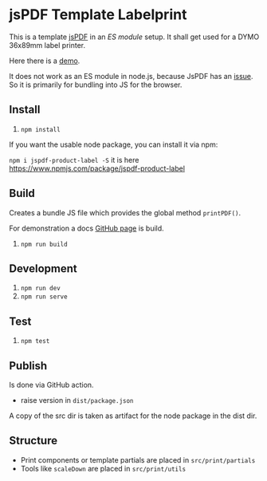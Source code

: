 # jsPDF Template Labelprint

This is a template [jsPDF](https://github.com/parallax/jsPDF) in an _ES module_ setup.
It shall get used for a DYMO 36x89mm label printer.

Here there is a [demo](https://andrekelling.github.io/jspdf-template-labelprint/).

It does not work as an ES module in node.js, because JsPDF has an [issue](https://github.com/parallax/jsPDF/issues/783). So it is primarily for bundling into JS for the browser.

## Install

1. `npm install`

If you want the usable node package, you can install it via npm:

`npm i jspdf-product-label -S` it is here https://www.npmjs.com/package/jspdf-product-label


## Build

Creates a bundle JS file which provides the global method `printPDF()`.

For demonstration a docs [GitHub page](https://andrekelling.github.io/jspdf-template-labelprint/) is build.

1. `npm run build`

## Development

1. `npm run dev`
2. `npm run serve`

## Test

1. `npm test`

## Publish

Is done via GitHub action.

* raise version in `dist/package.json`

A copy of the src dir is taken as artifact for the node package in the dist dir.

## Structure

* Print components or template partials are placed in `src/print/partials`
* Tools like `scaleDown` are placed in `src/print/utils`

